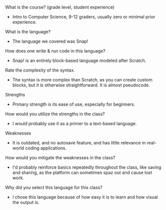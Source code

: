 What is the course? (grade level, student experience)
  - Intro to Computer Science, 9-12 graders, usually zero or minimal prior experience. 

What is the language?
- The language we covered was Snap!

How does one write & run code in this language?
- Snap! is an entirely block-based language modeled after Scratch.

Rate the complexity of the syntax.
- The syntax is more complex than Scratch, as you can create custom blocks, but it is otherwise straightforward. It is almost pseudocode.

Strengths
- Primary strength is its ease of use, especially for beginners. 

How would you utilize the strengths in the class?
- I would probably use it as a primer to a text-based language. 

Weaknesses
- It is outdated, and no autosave feature, and has little relevance in real-world coding applications. 

How would you mitigate the weaknesses in the class?
- I'd probably reinforce basics repeatedly throughout the class, like saving and sharing, as the platform can sometimes spaz out and cause lost work.

Why did you select this language for this class?
- I chose this language because of how easy it is to learn and how visual the output is. 
